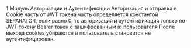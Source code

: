 1 Модуль Авторизации и Аутентификации
Авторизация и отправка в Cookie часть от JWT токена
часть определяется константой SEPARATOR, если равно 0, то авторизация и аутентификация только по JWT токену Bearer
токен с зашифрованным id пользователя
После выхода cookies убираются и пользователь становится не аутентифицирован.
